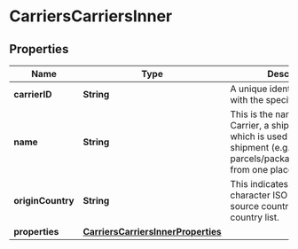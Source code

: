 

# CarriersCarriersInner


## Properties

| Name | Type | Description | Notes |
|------------ | ------------- | ------------- | -------------|
|**carrierID** | **String** | A unique identifier associated with the specific carrier. |  [optional] |
|**name** | **String** | This is the name of the Carrier, a shipping service which is used to carry shipment (e.g., parcels/packages/envelopes) from one place to other. |  [optional] |
|**originCountry** | **String** | This indicates the two-character ISO code of the source country from the ISO country list. |  [optional] |
|**properties** | [**CarriersCarriersInnerProperties**](CarriersCarriersInnerProperties.md) |  |  [optional] |




